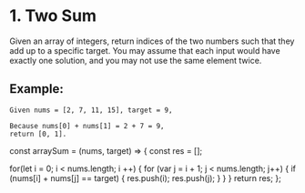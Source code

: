 # 1. Two Sum

Given an array of integers, return indices of the two numbers such that they add up to a specific target.
You may assume that each input would have exactly one solution, and you may not use the same element twice.

## Example:

```
Given nums = [2, 7, 11, 15], target = 9,

Because nums[0] + nums[1] = 2 + 7 = 9,
return [0, 1].
```

const arraySum = (nums, target) => {
   const res = [];

   for(let i = 0; i < nums.length; i ++) {
       for (var j = i + 1; j < nums.length; j++) {
        if (nums[i] + nums[j] == target) {
            res.push(i);
            res.push(j);
        }
       }
    }
    return res;
};
